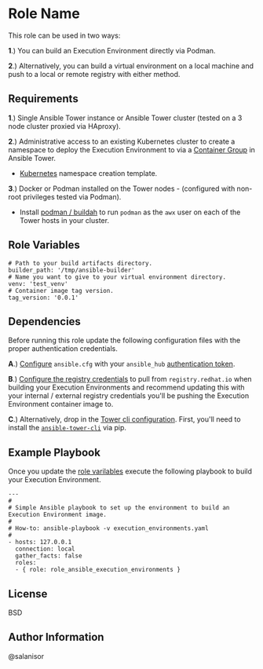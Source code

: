 Role Name
=========

This role can be used in two ways:

**1**.) You can build an Execution Environment directly via Podman. 

**2**.) Alternatively, you can build a virtual environment on a local machine and push to a local or remote registry with either method.

Requirements
------------


**1**.) Single Ansible Tower instance or Ansible Tower cluster (tested on a 3 node cluster proxied via HAproxy).

**2**.) Administrative access to an existing Kubernetes cluster to create a namespace to deploy the Execution Environment to via a [Container Group](https://docs.ansible.com/ansible-tower/latest/html/administration/external_execution_envs.html#ag-container-groups) in Ansible Tower.

  - [Kubernetes](https://github.com/salanisor/role_ansible_execution_environments/blob/master/files/execution-environments-k8s-template.yaml) namespace creation template.

**3**.) Docker or Podman installed on the Tower nodes - (configured with non-root privileges tested via Podman).

  - Install [podman / buildah](https://github.com/salanisor/role_ansible_execution_environments/blob/master/files/pb_buildah.yaml) to run `podman` as the `awx` user on each of the Tower hosts in your cluster.


Role Variables
--------------

    # Path to your build artifacts directory.
    builder_path: '/tmp/ansible-builder'
    # Name you want to give to your virtual environment directory.
    venv: 'test_venv'
    # Container image tag version.
    tag_version: '0.0.1'


Dependencies
------------

Before running this role update the following configuration files with the proper authentication credentials.

**A**.) [Configure](https://access.redhat.com/documentation/en-us/red_hat_ansible_automation_platform/1.0/html/getting_started_with_red_hat_ansible_automation_hub/proc-configure-automation-hub-server) `ansible.cfg` with your `ansible_hub` [authentication token](https://access.redhat.com/documentation/en-us/red_hat_ansible_automation_platform/1.0/html/getting_started_with_red_hat_ansible_automation_hub/proc-create-api-token).

**B**.) [Configure the registry credentials](https://access.redhat.com/terms-based-registry/) to pull from `registry.redhat.io` when building your Execution Environments and recommend updating this with your internal / external registry credentials you'll be pushing the Execution Environment container image to.

**C**.) Alternatively, drop in the [Tower cli configuration](https://tower-cli.readthedocs.io/en/latest/quickstart.html). First, you'll need to install the [`ansible-tower-cli`](https://tower-cli.readthedocs.io/en/latest/install.html) via pip.


Example Playbook
----------------

Once you update the [role varilables](https://github.com/salanisor/role_ansible_execution_environments#role-variables) execute the following playbook to build your Execution Environment.

    ---
    #
    # Simple Ansible playbook to set up the environment to build an Execution Environment image.
    #
    # How-to: ansible-playbook -v execution_environments.yaml
    #
    - hosts: 127.0.0.1
      connection: local
      gather_facts: false
      roles:
      - { role: role_ansible_execution_environments }

License
-------

BSD

Author Information
------------------

@salanisor
